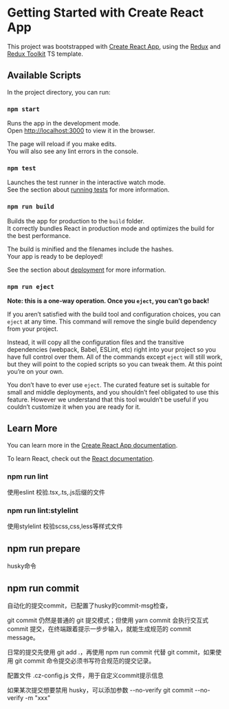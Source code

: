 <!--
 * @Author: xianyu 
 * @Date: 2022-09-29 16:19:33
 * @Description: 
-->
# Getting Started with Create React App

This project was bootstrapped with [Create React App](https://github.com/facebook/create-react-app), using the [Redux](https://redux.js.org/) and [Redux Toolkit](https://redux-toolkit.js.org/) TS template.

## Available Scripts

In the project directory, you can run:

### `npm start`

Runs the app in the development mode.\
Open [http://localhost:3000](http://localhost:3000) to view it in the browser.

The page will reload if you make edits.\
You will also see any lint errors in the console.

### `npm test`

Launches the test runner in the interactive watch mode.\
See the section about [running tests](https://facebook.github.io/create-react-app/docs/running-tests) for more information.

### `npm run build`

Builds the app for production to the `build` folder.\
It correctly bundles React in production mode and optimizes the build for the best performance.

The build is minified and the filenames include the hashes.\
Your app is ready to be deployed!

See the section about [deployment](https://facebook.github.io/create-react-app/docs/deployment) for more information.

### `npm run eject`

**Note: this is a one-way operation. Once you `eject`, you can’t go back!**

If you aren’t satisfied with the build tool and configuration choices, you can `eject` at any time. This command will remove the single build dependency from your project.

Instead, it will copy all the configuration files and the transitive dependencies (webpack, Babel, ESLint, etc) right into your project so you have full control over them. All of the commands except `eject` will still work, but they will point to the copied scripts so you can tweak them. At this point you’re on your own.

You don’t have to ever use `eject`. The curated feature set is suitable for small and middle deployments, and you shouldn’t feel obligated to use this feature. However we understand that this tool wouldn’t be useful if you couldn’t customize it when you are ready for it.

## Learn More

You can learn more in the [Create React App documentation](https://facebook.github.io/create-react-app/docs/getting-started).

To learn React, check out the [React documentation](https://reactjs.org/).


### npm run lint 

使用eslint 校验.tsx,.ts,.js后缀的文件

### npm run lint:stylelint 

使用stylelint 校验scss,css,less等样式文件

## npm run prepare 

husky命令

## npm run commit 

自动化的提交commit，已配置了husky的commit-msg检查，

git commit 仍然是普通的 git 提交模式；但使用 yarn commit 会执行交互式 commit 提交，在终端跟着提示一步步输入，就能生成规范的 commit message。

日常的提交先使用 git add .，再使用 npm run commit 代替 git commit，如果使用 git commit 命令提交必须书写符合规范的提交记录。

配置文件 .cz-config.js 文件，用于自定义commit提示信息

如果某次提交想要禁用 husky，可以添加参数 --no-verify
git commit --no-verify -m "xxx"

